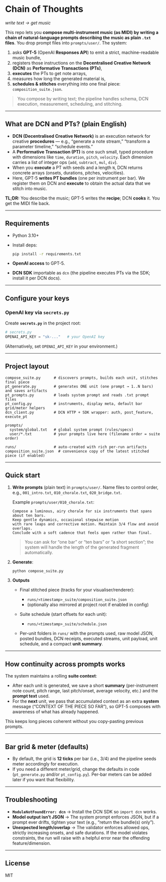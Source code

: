 # Chain of Thoughts

_write text → get music_

This repo lets you **compose multi-instrument music (as MIDI) by writing a chain of natural-language prompts describing the music as plain `.txt` files**.
You drop prompt files into `prompts/user/`. The system:

1. asks **GPT-5** (OpenAI **Responses API**) to emit a strict, machine-readable music bundle,
2. registers those instructions on the **Decentralised Creative Network (DCN)** as **Performative Transactions (PTs)**,
3. **executes** the PTs to get note arrays,
4. measures how long the generated material is,
5. **schedules & stitches** everything into one final piece: `composition_suite.json`.

> You compose by writing text; the pipeline handles schema, DCN execution, measurement, scheduling, and stitching.

---

## What are DCN and PTs? (plain English)

- **DCN (Decentralised Creative Network)** is an execution network for creative **procedures** — e.g., “generate a note stream,” “transform a parameter timeline,” “schedule events.”
- A **Performative Transaction (PT)** is one such small, typed procedure with dimensions like `time`, `duration`, `pitch`, `velocity`. Each dimension carries a list of integer ops (`add`, `subtract`, `mul`, `div`).
- When you **execute** a PT with seeds and a length `N`, DCN returns concrete arrays (onsets, durations, pitches, velocities).
- Here, GPT-5 **writes PT bundles** (one per instrument per bar). We register them on DCN and **execute** to obtain the actual data that we stitch into music.

**TL;DR:** You describe the music; GPT-5 writes the **recipe**; DCN **cooks** it. You get the MIDI file back.

---

## Requirements

- Python 3.10+
- Install deps:

  ```bash
  pip install -r requirements.txt
  ```

- **OpenAI access** to GPT-5.
- **DCN SDK** importable as `dcn` (the pipeline executes PTs via the SDK; install it per DCN docs).

---

## Configure your keys

### OpenAI key via `secrets.py`

Create **`secrets.py`** in the project root:

```python
# secrets.py
OPENAI_API_KEY = "sk-..."   # your OpenAI key
```

(Alternatively, set `OPENAI_API_KEY` in your environment.)

---

## Project layout

```
compose_suite.py      # discovers prompts, builds each unit, stitches final piece
pt_generate.py        # generates ONE unit (one prompt → 1..N bars) and saves artifacts
pt_prompts.py         # loads system prompt and reads .txt prompt files
pt_config.py          # instruments, display meta, default bar grid/meter helpers
dcn_client.py         # DCN HTTP + SDK wrapper: auth, post_feature, execute_pt

prompts/
  system/global.txt   # global system prompt (rules/specs)
  user/*.txt          # your prompts live here (filename order = suite order)

runs/                 # auto-created with rich per-run artifacts
composition_suite.json  # convenience copy of the latest stitched piece (if enabled)
```

---

## Quick start

1. **Write prompts** (plain text) in `prompts/user/`.
   Name files to control order, e.g., `001_intro.txt`, `010_chorale.txt`, `020_bridge.txt`.

   Example `prompts/user/010_chorale.txt`:

   ```
   Compose a luminous, airy chorale for six instruments that spans about ten bars.
   Keep gentle dynamics, occasional stepwise motion
   with rare leaps and corrective motion. Maintain 3/4 flow and avoid overlaps.
   Conclude with a soft cadence that feels open rather than final.
   ```

   > You can ask for “one bar” or “ten bars” or “a short section”; the system will handle the length of the generated fragment automatically.

2. **Generate**:

   ```bash
   python compose_suite.py
   ```

3. **Outputs**

   - Final stitched piece (tracks for your visualiser/renderer):

     - `runs/<timestamp>_suite/composition_suite.json`
     - (optionally also mirrored at project root if enabled in config)

   - Suite schedule (start offsets for each unit):

     - `runs/<timestamp>_suite/schedule.json`

   - Per-unit folders in `runs/` with the prompts used, raw model JSON, posted bundles, DCN receipts, executed streams, unit payload, unit schedule, and a compact **unit summary**.

---

## How continuity across prompts works

The system maintains a rolling **suite context**:

- After each unit is generated, we save a short **summary** (per-instrument note count, pitch range, last pitch/onset, average velocity, etc.) and the **prompt text** used.
- For the **next** unit, we pass that accumulated context as an extra **system** message (“CONTEXT OF THE PIECE SO FAR”), so GPT-5 composes with awareness of what has already happened.

This keeps long pieces coherent without you copy-pasting previous prompts.

---

## Bar grid & meter (defaults)

- By default, the grid is **12 ticks** per bar (i.e., 3/4) and the pipeline seeds meter accordingly for execution.
- If you need a different meter/grid, change the defaults in code (`pt_generate.py` and/or `pt_config.py`). Per-bar meters can be added later if you want that flexibility.

---

## Troubleshooting

- **`ModuleNotFoundError: dcn`** → Install the DCN SDK so `import dcn` works.
- **Model output isn’t JSON** → The system prompt enforces JSON, but if a prompt ever drifts, tighten your text (e.g., “return the bundle(s) only”).
- **Unexpected length/overlap** → The validator enforces allowed ops, strictly increasing onsets, and safe durations. If the model violates constraints, the run will raise with a helpful error near the offending feature/dimension.

---

## License

MIT
